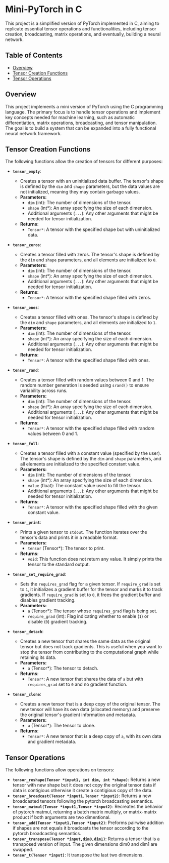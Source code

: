 # Mini-PyTorch in C

This project is a simplified version of PyTorch implemented in C, aiming to replicate essential tensor operations and functionalities, including tensor creation, broadcasting, matrix operations, and eventually, building a neural network.

## Table of Contents

- [Overview](#overview)
- [Tensor Creation Functions](#tensor-creation-functions)
- [Tensor Operations](#tensor-operations)

## Overview

This project implements a mini version of PyTorch using the C programming language. The primary focus is to handle tensor operations and implement key concepts needed for machine learning, such as automatic differentiation, matrix operations, broadcasting, and tensor manipulation. The goal is to build a system that can be expanded into a fully functional neural network framework.

## Tensor Creation Functions

The following functions allow the creation of tensors for different purposes:

- **`tensor_empty`**: 
  - Creates a tensor with an uninitialized data buffer. The tensor's shape is defined by the `dim` and `shape` parameters, but the data values are not initialized, meaning they may contain garbage values.
  - **Parameters:**
    - `dim` (int): The number of dimensions of the tensor.
    - `shape` (int*): An array specifying the size of each dimension.
    - Additional arguments (`...`): Any other arguments that might be needed for tensor initialization.
  - **Returns**: 
    - `Tensor*`: A tensor with the specified shape but with uninitialized data.

- **`tensor_zeros`**: 
  - Creates a tensor filled with zeros. The tensor's shape is defined by the `dim` and `shape` parameters, and all elements are initialized to `0`.
  - **Parameters:**
    - `dim` (int): The number of dimensions of the tensor.
    - `shape` (int*): An array specifying the size of each dimension.
    - Additional arguments (`...`): Any other arguments that might be needed for tensor initialization.
  - **Returns**:
    - `Tensor*`: A tensor with the specified shape filled with zeros.

- **`tensor_ones`**: 
  - Creates a tensor filled with ones. The tensor's shape is defined by the `dim` and `shape` parameters, and all elements are initialized to `1`.
  - **Parameters:**
    - `dim` (int): The number of dimensions of the tensor.
    - `shape` (int*): An array specifying the size of each dimension.
    - Additional arguments (`...`): Any other arguments that might be needed for tensor initialization.
  - **Returns**:
    - `Tensor*`: A tensor with the specified shape filled with ones.

- **`tensor_rand`**: 
  - Creates a tensor filled with random values between 0 and 1. The random number generation is seeded using `srand()` to ensure variability across runs.
  - **Parameters:**
    - `dim` (int): The number of dimensions of the tensor.
    - `shape` (int*): An array specifying the size of each dimension.
    - Additional arguments (`...`): Any other arguments that might be needed for tensor initialization.
  - **Returns**:
    - `Tensor*`: A tensor with the specified shape filled with random values between 0 and 1.

- **`tensor_full`**: 
  - Creates a tensor filled with a constant value (specified by the user). The tensor's shape is defined by the `dim` and `shape` parameters, and all elements are initialized to the specified constant value.
  - **Parameters:**
    - `dim` (int): The number of dimensions of the tensor.
    - `shape` (int*): An array specifying the size of each dimension.
    - `value` (float): The constant value used to fill the tensor.
    - Additional arguments (`...`): Any other arguments that might be needed for tensor initialization.
  - **Returns**:
    - `Tensor*`: A tensor with the specified shape filled with the given constant value.

- **`tensor_print`**: 
  - Prints a given tensor to `stdout`. The function iterates over the tensor's data and prints it in a readable format.
  - **Parameters:**
    - `tensor` (Tensor*): The tensor to print.
  - **Returns**:
    - `void`: This function does not return any value. It simply prints the tensor to the standard output.

- **`tensor_set_require_grad`**: 
  - Sets the `requires_grad` flag for a given tensor. If `require_grad` is set to `1`, it initializes a gradient buffer for the tensor and marks it to track gradients. If `require_grad` is set to `0`, it frees the gradient buffer and disables gradient tracking.
  - **Parameters:**
    - `a` (Tensor*): The tensor whose `requires_grad` flag is being set.
    - `require_grad` (int): Flag indicating whether to enable (`1`) or disable (`0`) gradient tracking.

- **`tensor_detach`**: 
  - Creates a new tensor that shares the same data as the original tensor but does not track gradients. This is useful when you want to stop the tensor from contributing to the computational graph while retaining its data.
  - **Parameters:**
    - `a` (Tensor*): The tensor to detach.
  - **Returns**: 
    - `Tensor*`: A new tensor that shares the data of `a` but with `requires_grad` set to `0` and no gradient function.

- **`tensor_clone`**: 
  - Creates a new tensor that is a deep copy of the original tensor. The new tensor will have its own data (allocated memory) and preserve the original tensor's gradient information and metadata.
  - **Parameters:**
    - `a` (Tensor*): The tensor to clone.
  - **Returns**:
    - `Tensor*`: A new tensor that is a deep copy of `a`, with its own data and gradient metadata.


## Tensor Operations

The following functions allow operations on tensors:

- **`tensor_reshape(Tensor *input1, int dim, int *shape)`**: Returns a new tensor with new shape but it does not copy the original tensor data if data is contigious otherwise it create a contigious copy of the data.
- **`tensor_broadcast(Tensor *input1,Tensor *input2)`**: Returns a new broadcasted tensors following the pytorch broadcasting semantics.
- **`tensor_matmul(Tensor *input1,Tensor *input2)`**: Recreates the behavior of pytorch matmul, returning a batch matrix multiply, or matrix-matrix product if both arguments are two dimentional.
- **`tensor_add(Tensor *input1,Tensor *input2)`**: Preforms pairwise addition if shapes are not equals it broadcasts the tensor according to the pytorch broadcasting semantics.
- **`tensor_transpose(Tensor *input,dim0,dim1)`**: Returns a tensor that is a transposed version of input. The given dimensions dim0 and dim1 are swapped.
- **`tensor_t(Tensor *input)`**: It transpose the last two dimensions.
